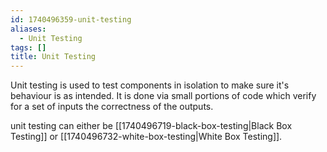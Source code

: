 ```yaml
---
id: 1740496359-unit-testing
aliases:
  - Unit Testing
tags: []
title: Unit Testing
---
```


Unit testing is used to test components in isolation to make sure it's 
behaviour is as intended. It is done via small portions of code 
which verify for a set of inputs the correctness of the outputs. 

unit testing can either be [[1740496719-black-box-testing|Black Box Testing]] or 
[[1740496732-white-box-testing|White Box Testing]].

